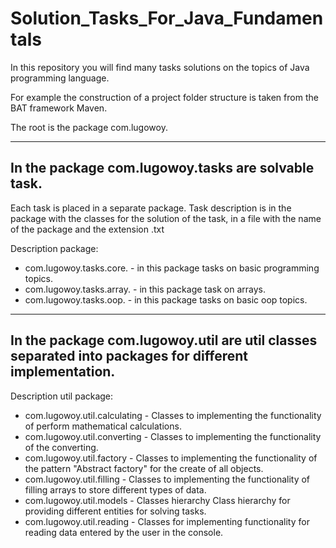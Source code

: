 # Solution_Tasks_For_Java_Fundamentals
In this repository you will find many tasks solutions  on the topics of Java programming language.

For example the construction of a project folder structure is taken from the BAT framework Maven.

The root is the package com.lugowoy.

------------------------------------
In the package com.lugowoy.tasks are solvable task.
--------------------
Each task is placed in a separate package.
Task description is in the package with the classes for the solution of the task, in a file with the name of the package and the extension .txt

Description package:
- com.lugowoy.tasks.core. - in this package tasks on basic programming topics.
- com.lugowoy.tasks.array. - in this package task on arrays.
- сom.lugowoy.tasks.oop. - in this package tasks on basic oop topics.

-----------------------------------------------------------------------------------------------------
In the package com.lugowoy.util are util classes separated into packages for different implementation.
--------------------
Description util package:
- com.lugowoy.util.calculating - Classes to implementing the functionality of perform mathematical calculations.
- com.lugowoy.util.converting - Classes to implementing the functionality of the converting.
- com.lugowoy.util.factory - Classes to implementing the functionality of the pattern "Abstract factory" for the create of all objects.
- com.lugowoy.util.filling - Classes to implementing the functionality of filling arrays to store different types of data.
- com.lugowoy.util.models - Classes hierarchy Class hierarchy for providing different entities for solving tasks.
- com.lugowoy.util.reading - Classes for implementing functionality for reading data entered by the user in the console.

